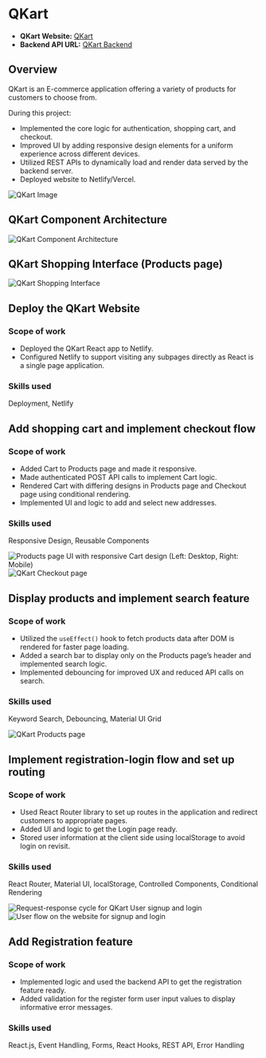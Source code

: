 # QKart

- **QKart Website:** [QKart](https://qkart-frontend-beryl.vercel.app/)
- **Backend API URL:** [QKart Backend](https://qkart-frontend-bup8.onrender.com/)

## Overview
QKart is an E-commerce application offering a variety of products for customers to choose from.

During this project:
- Implemented the core logic for authentication, shopping cart, and checkout.
- Improved UI by adding responsive design elements for a uniform experience across different devices.
- Utilized REST APIs to dynamically load and render data served by the backend server.
- Deployed website to Netlify/Vercel.

![QKart Image](insert_image_url_here)

## QKart Component Architecture
![QKart Component Architecture](https://github.com/RutikKulkarni/QKart/assets/86470947/79950052-bd2c-46a4-b789-0f9a0a21b676)

## QKart Shopping Interface (Products page)
![QKart Shopping Interface](https://github.com/RutikKulkarni/QKart/assets/86470947/b8a57475-0655-4e18-931a-1bb468e6e8ac)


## Deploy the QKart Website
### Scope of work
- Deployed the QKart React app to Netlify.
- Configured Netlify to support visiting any subpages directly as React is a single page application.
### Skills used
Deployment, Netlify

## Add shopping cart and implement checkout flow
### Scope of work
- Added Cart to Products page and made it responsive.
- Made authenticated POST API calls to implement Cart logic.
- Rendered Cart with differing designs in Products page and Checkout page using conditional rendering.
- Implemented UI and logic to add and select new addresses.
### Skills used
Responsive Design, Reusable Components

![Products page UI with responsive Cart design (Left: Desktop, Right: Mobile)](https://github.com/RutikKulkarni/QKart/assets/86470947/1834709b-748b-40ed-a80b-34053f52ffd0)
![QKart Checkout page](https://github.com/RutikKulkarni/QKart/assets/86470947/d8fdb9ae-6003-437a-87de-e9cd2b8460cc)

## Display products and implement search feature
### Scope of work
- Utilized the `useEffect()` hook to fetch products data after DOM is rendered for faster page loading.
- Added a search bar to display only on the Products page’s header and implemented search logic.
- Implemented debouncing for improved UX and reduced API calls on search.
### Skills used
Keyword Search, Debouncing, Material UI Grid

![QKart Products page](https://github.com/RutikKulkarni/QKart/assets/86470947/efa8d835-4a65-4a67-b69d-497bd294e971)


## Implement registration-login flow and set up routing
### Scope of work
- Used React Router library to set up routes in the application and redirect customers to appropriate pages.
- Added UI and logic to get the Login page ready.
- Stored user information at the client side using localStorage to avoid login on revisit.
### Skills used
React Router, Material UI, localStorage, Controlled Components, Conditional Rendering

![Request-response cycle for QKart User signup and login](https://github.com/RutikKulkarni/QKart/assets/86470947/36ed288e-ad18-4a31-bd50-f508cc8b2c39)
![User flow on the website for signup and login](https://github.com/RutikKulkarni/QKart/assets/86470947/e63a7c5d-4c0c-4c49-89a2-00bde00e2e84)


## Add Registration feature
### Scope of work
- Implemented logic and used the backend API to get the registration feature ready.
- Added validation for the register form user input values to display informative error messages.
### Skills used
React.js, Event Handling, Forms, React Hooks, REST API, Error Handling
